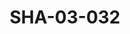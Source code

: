 ---
pid: SHA-03-032
title: SHA-03-032
language: ar
original_label: 
rights: شرحبيل احمد
location_of_original: شرحبيل احمد
photographer_or_studio: 
scanned_from: photograph 16.3 by 21.8
_date: '1969'
location: الصومال
description: مجموعة امام طائرة من ضمنهم عبد العزيز محمد داوود بادي محمد الطيب وفنانة
  الصومالية مريم
additional_notes: '"افتتاح المسرح القومي الصومالي"'
permission_display: 'yes'
on_server: 'yes'
on_website: 'yes'
permalink: /photopages/ar/SHA-03-032.html
layout: photo-page
---